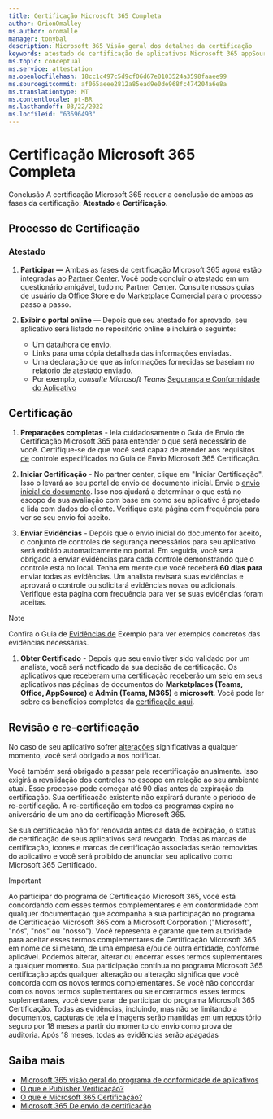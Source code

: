 ```yaml
---
title: Certificação Microsoft 365 Completa
author: OrionOmalley
ms.author: oromalle
manager: tonybal
description: Microsoft 365 Visão geral dos detalhes da certificação
keywords: atestado de certificação de aplicativos Microsoft 365 appSource
ms.topic: conceptual
ms.service: attestation
ms.openlocfilehash: 18cc1c497c5d9cf06d67e0103524a3598faaee99
ms.sourcegitcommit: af065aeee2812a85ead9e0de968fc474204a6e8a
ms.translationtype: MT
ms.contentlocale: pt-BR
ms.lasthandoff: 03/22/2022
ms.locfileid: "63696493"
---
```

# <a name="complete-microsoft-365-certification"></a>Certificação Microsoft 365 Completa

Conclusão A certificação Microsoft 365 requer a conclusão de ambas as fases da certificação: **Atestado** e **Certificação**.


## <a name="certification-process"></a>Processo de Certificação

### <a name="attestation"></a>Atestado

1. **Participar —** Ambas as fases da certificação Microsoft 365 agora estão integradas ao [Partner Center](https://partner.microsoft.com). Você pode concluir o atestado em um questionário amigável, tudo no Partner Center. Consulte nossos guias de usuário [da Office Store](../docs/userguide.md) e do [Marketplace](/docs/saasuserguide.md) Comercial para o processo passo a passo.

1. **Exibir o portal online** — Depois que seu atestado for aprovado, seu aplicativo será listado no repositório online e incluirá o seguinte:
   - Um data/hora de envio.
   - Links para uma cópia detalhada das informações enviadas.
   - Uma declaração de que as informações fornecidas se baseiam no relatório de atestado enviado.
   - Por exemplo, *consulte Microsoft Teams* [Segurança e Conformidade do Aplicativo](../teams/teams-apps.md)


## <a name="certification"></a>Certificação

1. **Preparações completas** - leia cuidadosamente o Guia [](../docs/certification-submission-guide.md) de Envio de Certificação Microsoft 365 para entender o que será necessário de você. Certifique-se de que você será capaz de atender aos requisitos [de](../docs/certification-submission-guide.md#app-certification-criteria) controle especificados no Guia de Envio Microsoft 365 Certificação.

1. **Iniciar Certificação** - No partner center, clique em "Iniciar Certificação". Isso o levará ao seu portal de envio de documento inicial. Envie o [envio inicial do documento](../docs/certification-submission-guide.md#initial-document-submission). Isso nos ajudará a determinar o que está no escopo de sua avaliação com base em como seu aplicativo é projetado e lida com dados do cliente. Verifique esta página com frequência para ver se seu envio foi aceito.

1. **Enviar Evidências** - Depois que o envio inicial do documento for aceito, o conjunto de controles de segurança necessários para seu aplicativo será exibido automaticamente no portal. Em seguida, você será obrigado a enviar evidências para cada controle demonstrando que o controle está no local. Tenha em mente que você receberá **60 dias para** enviar todas as evidências. Um analista revisará suas evidências e aprovará o controle ou solicitará evidências novas ou adicionais. Verifique esta página com frequência para ver se suas evidências foram aceitas.

>[!NOTE]
> Confira o Guia de [Evidências de](../docs/certification-sample-evidence-guide.md) Exemplo para ver exemplos concretos das evidências necessárias.

1. **Obter Certificado** - Depois que seu envio tiver sido validado por um analista, você será notificado da sua decisão de certificação. Os aplicativos que receberam uma certificação receberão um selo em seus aplicativos nas páginas de documentos do **Marketplaces (Teams, Office, AppSource)** e **Admin (Teams, M365)** e **microsoft**. Você pode ler sobre os benefícios completos da [certificação aqui](../docs/enterprise-app-certification-guide.md#program-benefits).


## <a name="review-and-re-certification"></a>Revisão e re-certificação
No caso de seu aplicativo sofrer [alterações](../docs/certification-submission-guide.md#significant-changes) significativas a qualquer momento, você será obrigado a nos notificar.

Você também será obrigado a passar pela recertificação anualmente. Isso exigirá a revalidação dos controles no escopo em relação ao seu ambiente atual. Esse processo pode começar até 90 dias antes da expiração da certificação. Sua certificação existente não expirará durante o período de re-certificação. A re-certificação em todos os programas expira no aniversário de um ano da certificação Microsoft 365.

Se sua certificação não for renovada antes da data de expiração, o status de certificação de seus aplicativos será revogado. Todas as marcas de certificação, ícones e marcas de certificação associadas serão removidas do aplicativo e você será proibido de anunciar seu aplicativo como Microsoft 365 Certificado.


> [!IMPORTANT]
> Ao participar do programa de Certificação Microsoft 365, você está concordando com esses termos complementares e em conformidade com qualquer documentação que acompanha a sua participação no programa de Certificação Microsoft 365 com a Microsoft Corporation ("Microsoft", "nós", "nós" ou "nosso"). Você representa e garante que tem autoridade para aceitar esses termos complementares de Certificação Microsoft 365 em nome de si mesmo, de uma empresa e/ou de outra entidade, conforme aplicável. Podemos alterar, alterar ou encerrar esses termos suplementares a qualquer momento. Sua participação contínua no programa Microsoft 365 certificação após qualquer alteração ou alteração significa que você concorda com os novos termos complementares. Se você não concordar com os novos termos suplementares ou se encerrarmos esses termos suplementares, você deve parar de participar do programa Microsoft 365 Certificação.
Todas as evidências, incluindo, mas não se limitando a documentos, capturas de tela e imagens serão mantidas em um repositório seguro por 18 meses a partir do momento do envio como prova de auditoria. Após 18 meses, todas as evidências serão apagadas

## <a name="learn-more"></a>Saiba mais

* [Microsoft 365 visão geral do programa de conformidade de aplicativos](~/overview.md)  
* [O que é Publisher Verificação?](https://docs.microsoft.com/azure/active-directory/develop/publisher-verification-overview)
* [O que é Microsoft 365 Certificação?](~/docs/enterprise-app-certification-guide.md)  
* [Microsoft 365 De envio de certificação](~/docs/certification-submission-guide.md)
